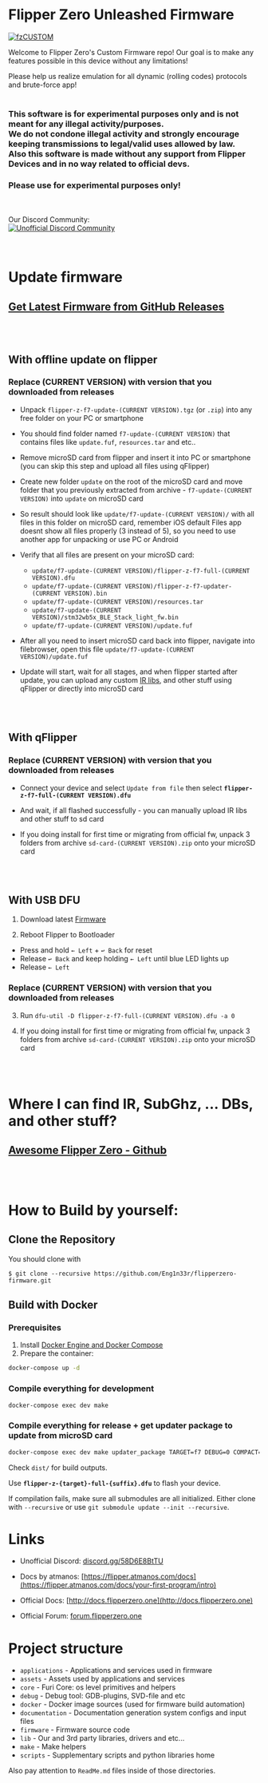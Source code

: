 # Flipper Zero Unleashed Firmware

<a href="https://ibb.co/wQ12PVc"><img src="https://i.ibb.co/wQ12PVc/fzCUSTOM.png" alt="fzCUSTOM" border="0"></a>

Welcome to Flipper Zero's Custom Firmware repo!
Our goal is to make any features possible in this device without any limitations! 

Please help us realize emulation for all dynamic (rolling codes) protocols and brute-force app!
<br>
<br>


### This software is for experimental purposes only and is not meant for any illegal activity/purposes. <br> We do not condone illegal activity and strongly encourage keeping transmissions to legal/valid uses allowed by law. <br> Also this software is made without any support from Flipper Devices and in no way related to official devs. 
### Please use for experimental purposes only!


<br>
<br>
Our Discord Community:
<br>
<a href="https://discord.gg/58D6E8BtTU"><img src="https://discordapp.com/api/guilds/937479784148115456/widget.png?style=banner4" alt="Unofficial Discord Community"></a>

<br>
<br>
<br>

# Update firmware

## [Get Latest Firmware from GitHub Releases](https://github.com/Eng1n33r/flipperzero-firmware)

<br>
<br>

## With offline update on flipper

### **Replace (CURRENT VERSION) with version that you downloaded from releases**
- Unpack `flipper-z-f7-update-(CURRENT VERSION).tgz` (or `.zip`) into any free folder on your PC or smartphone
- You should find folder named `f7-update-(CURRENT VERSION)` that contains files like `update.fuf`, `resources.tar` and etc..
- Remove microSD card from flipper and insert it into PC or smartphone (you can skip this step and upload all files using qFlipper)
- Create new folder `update` on the root of the microSD card and move folder that you previously extracted from archive - `f7-update-(CURRENT VERSION)` into `update` on microSD card
- So result should look like `update/f7-update-(CURRENT VERSION)/` with all files in this folder on microSD card, remember iOS default Files app doesnt show all files properly (3 instead of 5), so you need to use another app for unpacking or use PC or Android
- Verify that all files are present on your microSD card:
    * `update/f7-update-(CURRENT VERSION)/flipper-z-f7-full-(CURRENT VERSION).dfu`
    * `update/f7-update-(CURRENT VERSION)/flipper-z-f7-updater-(CURRENT VERSION).bin`
    * `update/f7-update-(CURRENT VERSION)/resources.tar`
    * `update/f7-update-(CURRENT VERSION)/stm32wb5x_BLE_Stack_light_fw.bin`
    * `update/f7-update-(CURRENT VERSION)/update.fuf`


- After all you need to insert microSD card back into flipper, navigate into filebrowser, open this file 
`update/f7-update-(CURRENT VERSION)/update.fuf`
- Update will start, wait for all stages, and when flipper started after update, you can upload any custom [IR libs](https://github.com/logickworkshop/Flipper-IRDB), and other stuff using qFlipper or directly into microSD card

<br>
<br>

## With qFlipper

### **Replace (CURRENT VERSION) with version that you downloaded from releases**
- Connect your device and select `Update from file`
then select **`flipper-z-f7-full-(CURRENT VERSION).dfu`**

- And wait, if all flashed successfully - you can manually upload IR libs and other stuff to sd card

- If you doing install for first time or migrating from official fw, unpack 3 folders from archive `sd-card-(CURRENT VERSION).zip` onto your microSD card


<br>
<br>

## With USB DFU 

1. Download latest [Firmware](https://github.com/Eng1n33r/flipperzero-firmware/releases)

2. Reboot Flipper to Bootloader
 - Press and hold `← Left` + `↩ Back` for reset 
 - Release `↩ Back` and keep holding `← Left` until blue LED lights up
 - Release `← Left`

### **Replace (CURRENT VERSION) with version that you downloaded from releases**
3. Run `dfu-util -D flipper-z-f7-full-(CURRENT VERSION).dfu -a 0`

4. If you doing install for first time or migrating from official fw, unpack 3 folders from archive `sd-card-(CURRENT VERSION).zip` onto your microSD card

<br>
<br>

# Where I can find IR, SubGhz, ... DBs, and other stuff?
## [Awesome Flipper Zero - Github](https://github.com/djsime1/awesome-flipperzero)

<br>
<br>

# How to Build by yourself:

## Clone the Repository

You should clone with 
```shell
$ git clone --recursive https://github.com/Eng1n33r/flipperzero-firmware.git
```

## Build with Docker

### Prerequisites

1. Install [Docker Engine and Docker Compose](https://www.docker.com/get-started)
2. Prepare the container:

 ```sh
 docker-compose up -d
 ```

### Compile everything for development

```sh
docker-compose exec dev make
```

### Compile everything for release + get updater package to update from microSD card

```sh
docker-compose exec dev make updater_package TARGET=f7 DEBUG=0 COMPACT=1
```

Check `dist/` for build outputs.

Use **`flipper-z-{target}-full-{suffix}.dfu`** to flash your device.

If compilation fails, make sure all submodules are all initialized. Either clone with `--recursive` or use `git submodule update --init --recursive`.

# Links

* Unofficial Discord: [discord.gg/58D6E8BtTU](https://discord.gg/58D6E8BtTU)
* Docs by atmanos: [https://flipper.atmanos.com/docs](https://flipper.atmanos.com/docs/your-first-program/intro)

* Official Docs: [http://docs.flipperzero.one](http://docs.flipperzero.one)
* Official Forum: [forum.flipperzero.one](https://forum.flipperzero.one/)

# Project structure

- `applications`    - Applications and services used in firmware
- `assets`          - Assets used by applications and services
- `core`            - Furi Core: os level primitives and helpers
- `debug`           - Debug tool: GDB-plugins, SVD-file and etc
- `docker`          - Docker image sources (used for firmware build automation)
- `documentation`   - Documentation generation system configs and input files
- `firmware`        - Firmware source code
- `lib`             - Our and 3rd party libraries, drivers and etc...
- `make`            - Make helpers
- `scripts`         - Supplementary scripts and python libraries home

Also pay attention to `ReadMe.md` files inside of those directories.
